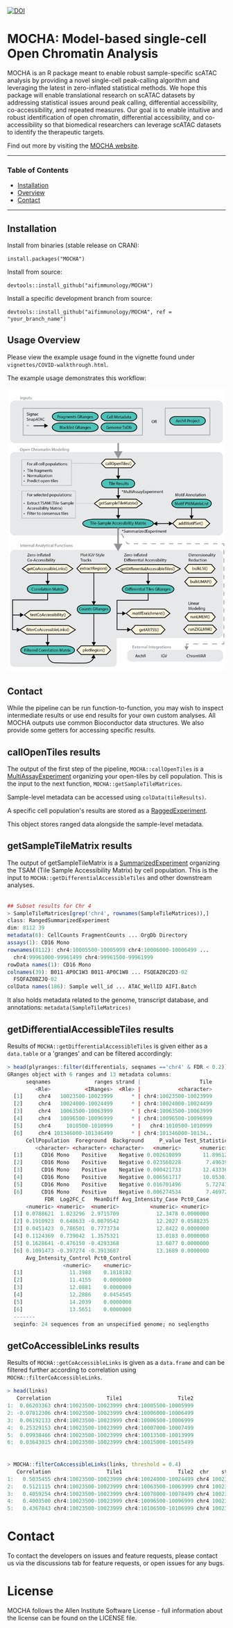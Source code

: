[![DOI](https://zenodo.org/badge/393137290.svg)](https://zenodo.org/doi/10.5281/zenodo.11459041)
# MOCHA: Model-based single-cell Open Chromatin Analysis


MOCHA is an R package meant to enable robust sample-specific scATAC analysis by providing a novel single-cell peak-calling algorithm and leveraging the latest in zero-inflated statistical methods. We hope this package will enable translational research on scATAC datasets by addressing statistical issues around peak calling, differential accessibility, co-accessibility, and repeated measures. Our goal is to enable intuitive and robust identification of open chromatin, differential accessibility, and co-accessibility so that biomedical researchers can leverage scATAC datasets to identify the therapeutic targets. 

Find out more by visiting the [MOCHA website](https://aifimmunology.github.io/MOCHA/).

------------------------------------------------------------------------

### Table of Contents

-   [Installation](#installation)
-   [Overview](#overview)
-   [Contact](#contact)


-----------------------------------------------------------------------



## <a name="installation"></a> Installation
Install from binaries (stable release on CRAN):
  
    install.packages("MOCHA")
    
Install from source:

    devtools::install_github("aifimmunology/MOCHA")

Install a specific development branch from source:

    devtools::install_github("aifimmunology/MOCHA", ref = "your_branch_name")

## <a name="overview"></a> Usage Overview

Please view the example usage found in the vignette found under
`vignettes/COVID-walkthrough.html`.

The example usage demonstrates this workflow: 

![Workflow](man/figures/workflow_diagram_v3_website.png)

## <a name="contact"></a> Contact

While the pipeline can be run function-to-function, you may wish to inspect intermediate results or use end results for your own custom analyses. All MOCHA outputs use common Bioconductor data structures. We also provide some getters for accessing specific results.

## callOpenTiles results

The output of the first step of the pipeline, `MOCHA::callOpenTiles` is a [MultiAssayExperiment](https://www.bioconductor.org/packages/devel/bioc/vignettes/MultiAssayExperiment/inst/doc/MultiAssayExperiment.html#overview-of-the-multiassayexperiment-class) organizing your open-tiles by cell population. This is the input to the next function, `MOCHA::getSampleTileMatrices`.

Sample-level metadata can be accessed using `colData(tileResults)`.

A specific cell population's results are stored as a [RaggedExperiment](https://bioconductor.org/packages/release/bioc/vignettes/RaggedExperiment/inst/doc/RaggedExperiment.html).

This object stores ranged data alongside the sample-level metadata.


## getSampleTileMatrix results

The output of getSampleTileMatrix is a [SummarizedExperiment](https://bioconductor.org/packages/devel/bioc/vignettes/SummarizedExperiment/inst/doc/SummarizedExperiment.html) organizing the TSAM (Tile Sample Accessibility Matrix) by cell population. This is the input to `MOCHA::getDifferentialAccessibleTiles` and other downstream analyses.

``` r

## Subset results for Chr 4
> SampleTileMatrices[grep('chr4', rownames(SampleTileMatrices)),]
class: RangedSummarizedExperiment 
dim: 8112 39 
metadata(6): CellCounts FragmentCounts ... OrgDb Directory
assays(1): CD16 Mono
rownames(8112): chr4:10005500-10005999 chr4:10006000-10006499 ...
  chr4:99961000-99961499 chr4:99961500-99961999
rowData names(1): CD16 Mono
colnames(39): B011-AP0C1W3 B011-AP0C1W8 ... FSQEAZ0C2D3-02
  FSQFAZ0BZJQ-02
colData names(186): Sample well_id ... ATAC_WellID AIFI.Batch


```

It also holds metadata related to the genome, transcript database, and annotations: `metadata(SampleTileMatrices)`

## getDifferentialAccessibleTiles results

Results of `MOCHA::getDifferentialAccessibleTiles` is given either as a `data.table` or a 'granges' and can be filtered accordingly:

``` r
> head(plyranges::filter(differentials, seqnames =='chr4' & FDR < 0.2))
GRanges object with 6 ranges and 13 metadata columns:
      seqnames              ranges strand |                   Tile
         <Rle>           <IRanges>  <Rle> |            <character>
  [1]     chr4   10023500-10023999      * | chr4:10023500-10023999
  [2]     chr4   10024000-10024499      * | chr4:10024000-10024499
  [3]     chr4   10063500-10063999      * | chr4:10063500-10063999
  [4]     chr4   10096500-10096999      * | chr4:10096500-10096999
  [5]     chr4     1010500-1010999      * |   chr4:1010500-1010999
  [6]     chr4 101346000-101346499      * | chr4:101346000-10134..
      CellPopulation  Foreground  Background     P_value Test_Statistic
         <character> <character> <character>   <numeric>      <numeric>
  [1]      CD16 Mono    Positive    Negative 0.002610899       11.89612
  [2]      CD16 Mono    Positive    Negative 0.023560228        7.49639
  [3]      CD16 Mono    Positive    Negative 0.000421733       12.43336
  [4]      CD16 Mono    Positive    Negative 0.006561717       10.05301
  [5]      CD16 Mono    Positive    Negative 0.016701496        5.72747
  [6]      CD16 Mono    Positive    Negative 0.006274534        7.46972
            FDR  Log2FC_C   MeanDiff Avg_Intensity_Case Pct0_Case
      <numeric> <numeric>  <numeric>          <numeric> <numeric>
  [1] 0.0788621  1.023296  2.9715709            12.3478 0.0000000
  [2] 0.1910923  0.648633 -0.0879542            12.2027 0.0588235
  [3] 0.0451423  0.786501  0.7773734            12.8422 0.0000000
  [4] 0.1124369  0.739042  1.3575321            13.0183 0.0000000
  [5] 0.1628641 -0.476150 -0.4293368            13.6077 0.0000000
  [6] 0.1091473 -0.397274 -0.3913687            13.1689 0.0000000
      Avg_Intensity_Control Pct0_Control
                  <numeric>    <numeric>
  [1]               11.1988    0.1818182
  [2]               11.4155    0.0000000
  [3]               12.0881    0.0000000
  [4]               12.2886    0.0454545
  [5]               14.2039    0.0000000
  [6]               13.5651    0.0000000
  -------
  seqinfo: 24 sequences from an unspecified genome; no seqlengths
```

## getCoAccessibleLinks results

Results of `MOCHA::getCoAccessibleLinks` is given as a `data.frame` and can be filtered further according to correlation using `MOCHA::filterCoAccessibleLinks`.

``` r
> head(links)
   Correlation                  Tile1                  Tile2
1:  0.06203363 chr4:10023500-10023999 chr4:10005500-10005999
2: -0.07812306 chr4:10023500-10023999 chr4:10006000-10006499
3:  0.06192133 chr4:10023500-10023999 chr4:10006500-10006999
4:  0.25329153 chr4:10023500-10023999 chr4:10007000-10007499
5:  0.09938466 chr4:10023500-10023999 chr4:10013500-10013999
6:  0.03643015 chr4:10023500-10023999 chr4:10015000-10015499


> MOCHA::filterCoAccessibleLinks(links, threshold = 0.4)
   Correlation                  Tile1                  Tile2  chr    start      end
1:   0.5035455 chr4:10023500-10023999 chr4:10024000-10024499 chr4 10023500 10024499
2:   0.5121115 chr4:10023500-10023999 chr4:10063500-10063999 chr4 10023500 10063999
3:   0.4059254 chr4:10023500-10023999 chr4:10078000-10078499 chr4 10023500 10078499
4:   0.4003500 chr4:10023500-10023999 chr4:10096500-10096999 chr4 10023500 10096999
5:   0.4367843 chr4:10023500-10023999 chr4:10106500-10106999 chr4 10023500 10106999
```

# <a name="contact"></a> Contact

To contact the developers on issues and feature requests, please contact us via the discussions tab for feature requests, or open issues for any bugs.

# <a name="license"></a> License

MOCHA follows the Allen Institute Software License - full information about the license can be found on the LICENSE file.
